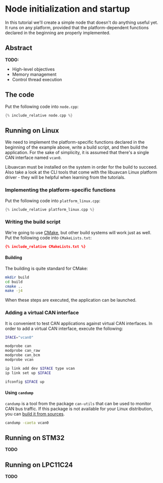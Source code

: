 ---
---

# Node initialization and startup

In this tutorial we'll create a simple node that doesn't do anything useful yet.
It runs on any platform, provided that the platform-dependent functions declared in the beginning
are properly implemented.

## Abstract

**TODO:**

* High-level objectives
* Memory management
* Control thread execution

## The code

Put the following code into `node.cpp`:

```c++
{% include_relative node.cpp %}
```

## Running on Linux

We need to implement the platform-specific functions declared in the beginning of the example above,
write a build script, and then build the application.
For the sake of simplicity, it is assumed that there's a single CAN interface named `vcan0`.

Libuavcan must be installed on the system in order for the build to succeed.
Also take a look at the CLI tools that come with the libuavcan Linux platform driver -
they will be helpful when learning from the tutorials.

### Implementing the platform-specific functions

Put the following code into `platform_linux.cpp`:

```c++
{% include_relative platform_linux.cpp %}
```

### Writing the build script

We're going to use [CMake](http://cmake.org/), but other build systems will work just as well.
Put the following code into `CMakeLists.txt`:

```cmake
{% include_relative CMakeLists.txt %}
```

#### Building

The building is quite standard for CMake:

```sh
mkdir build
cd build
cmake ..
make -j4
```

When these steps are executed, the application can be launched.

### Adding a virtual CAN interface

It is convenient to test CAN applications against virtual CAN interfaces.
In order to add a virtual CAN interface, execute the following:

```sh
IFACE="vcan0"

modprobe can
modprobe can_raw
modprobe can_bcm
modprobe vcan

ip link add dev $IFACE type vcan
ip link set up $IFACE

ifconfig $IFACE up
```

#### Using `candump`

`candump` is a tool from the package `can-utils` that can be used to monitor CAN bus traffic.
If this package is not available for your Linux distribution, you can
[build it from sources](http://elinux.org/Can-utils).

```sh
candump -caeta vcan0
```

## Running on STM32

**TODO**

## Running on LPC11C24

**TODO**

